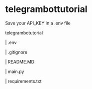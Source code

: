 # telegrambottutorial
Save your API_KEY in a .env file

telegrambotutorial

  | .env
  
  | .gitignore
  
  | README.MD
  
  | main.py
  
  | requirements.txt
  
